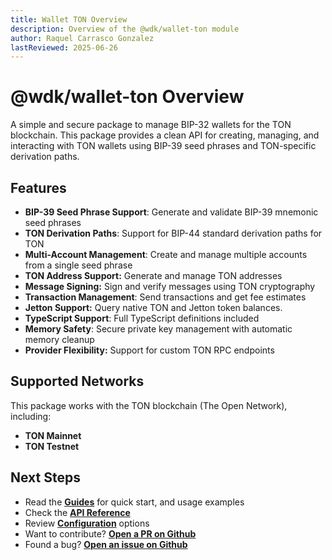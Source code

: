 ```yaml
---
title: Wallet TON Overview
description: Overview of the @wdk/wallet-ton module
author: Raquel Carrasco Gonzalez
lastReviewed: 2025-06-26
---
```


# @wdk/wallet-ton Overview

A simple and secure package to manage BIP-32 wallets for the TON blockchain. This package provides a clean API for creating, managing, and interacting with TON wallets using BIP-39 seed phrases and TON-specific derivation paths.

## Features

- **BIP-39 Seed Phrase Support**: Generate and validate BIP-39 mnemonic seed phrases
- **TON Derivation Paths**: Support for BIP-44 standard derivation paths for TON
- **Multi-Account Management**: Create and manage multiple accounts from a single seed phrase
- **TON Address Support:** Generate and manage TON addresses
- **Message Signing:** Sign and verify messages using TON cryptography
- **Transaction Management**: Send transactions and get fee estimates
- **Jetton Support:** Query native TON and Jetton token balances.
- **TypeScript Support**: Full TypeScript definitions included
- **Memory Safety**: Secure private key management with automatic memory cleanup
- **Provider Flexibility:** Support for custom TON RPC endpoints

## Supported Networks

This package works with the TON blockchain (The Open Network), including:

- **TON Mainnet**
- **TON Testnet**

## Next Steps

- Read the **[Guides](./guides.md)** for quick start, and usage examples
- Check the **[API Reference](./api-reference.md)**
- Review **[Configuration](./configuration.md)** options
- Want to contribute? **[Open a PR on Github](https://github.com/tetherto/wdk-wallet-ton)**
- Found a bug? **[Open an issue on Github](https://github.com/tetherto/wdk-wallet-ton/issues)** 


